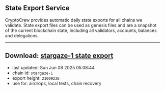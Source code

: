 ## State Export Service
CryptoCrew provides automatic daily state exports for all chains we validate. State export files can be used as genesis files and are a snapshot of the current blockchain state, including all validators, accounts, balances and delegations.

---
**Download: [stargaze-1 state export](https://dl-eu2.ccvalidators.com/SERVICE/stargaze/stargaze-1_export_21009236.json)**
---

- last updated: Sun Jun 08 2025 05:08:44
- chain id: `stargaze-1`
- export height: `21009236`
- use for: airdrops, local tests, chain recovery
